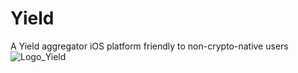 # Yield
A Yield aggregator iOS platform friendly to non-crypto-native users 
![Logo_Yield](https://github.com/user-attachments/assets/6ba20894-bfbb-4dbf-bd54-8fe0dced756f)
